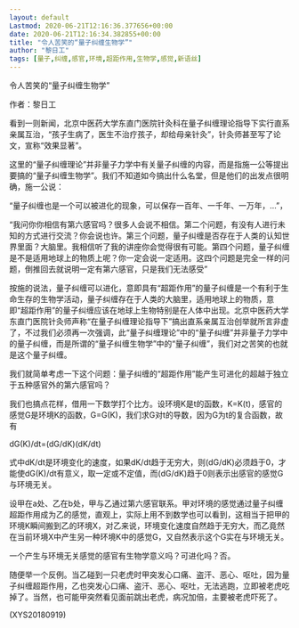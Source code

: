 ```yaml
---
layout: default
Lastmod: 2020-06-21T12:16:36.377656+00:00
date: 2020-06-21T12:16:34.382855+00:00
title: "令人苦笑的“量子纠缠生物学”"
author: "黎日工"
tags: [量子,纠缠,感官,环境,超距作用,生物学,感觉,新语丝]
---
```


令人苦笑的“量子纠缠生物学”

作者：黎日工

看到一则新闻，北京中医药大学东直门医院针灸科在量子纠缠理论指导下实行直系亲属互治，“孩子生病了，医生不治疗孩子，却给母亲针灸”，针灸师甚至写了论文，宣称“效果显著”。

这里的“量子纠缠理论”并非量子力学中有关量子纠缠的内容，而是指施一公等提出要搞的“量子纠缠生物学”。我们不知道如今搞出什么名堂，但是他们的出发点很明确，施一公说：

“量子纠缠也是一个可以被进化的现象，可以保存一百年、一千年、一万年，…”，

“我问你你相信有第六感官吗？很多人会说不相信。第二个问题，有没有人进行未知的方式进行交流？你会说也许。第三个问题，量子纠缠是否存在于人类的认知世界里面？大脑里。我相信听了我的讲座你会觉得很有可能。第四个问题，量子纠缠是不是适用地球上的物质上呢？你一定会说一定适用。这四个问题是完全一样的问题，倒推回去就说明一定有第六感官，只是我们无法感受”

按施的说法，量子纠缠可以进化，意即具有“超距作用”的量子纠缠是一个有利于生命生存的生物学活动，量子纠缠存在于人类的大脑里，适用地球上的物质，意即“超距作用”的量子纠缠应该在地球上生物特别是在人体中出现。北京中医药大学东直门医院针灸师声称“在量子纠缠理论指导下”搞出直系亲属互治创举就所言非虚了，不过我们必须再一次强调，此“量子纠缠理论”中的“量子纠缠”并非量子力学中的量子纠缠，而是所谓的“量子纠缠生物学”中的“量子纠缠”，我们对之苦笑的也就是这个量子纠缠。

我们就简单考虑一下这个问题：量子纠缠的“超距作用”能产生可进化的超越于独立于五种感官外的第六感官吗？

我们也搞点花样，借用一下数学打个比方。设环境K是t的函数，K=K(t)，感官的感觉G是环境K的函数，G=G(K)，我们求G对t的导数，因为G为t的复合函数，故有

dG(K)/dt=(dG/dK)(dK/dt)

式中dK/dt是环境变化的速度，如果dK/dt趋于无穷大，则(dG/dK)必须趋于0，才能使dG(K)/dt有意义，取一定或不定值，而(dG/dK)趋于0则表示出感官的感觉G与环境无关。

设甲在a处、乙在b处，甲与乙通过第六感官联系。甲对环境的感觉通过量子纠缠超距作用成为乙的感觉，直观上，实际上用不到数学也可以看到，这相当于把甲的环境K瞬间搬到乙的环境X，对乙来说，环境变化速度自然趋于无穷大，而乙竟然在当前环境X中产生另一种环境K中的感觉G，又自然表示这个G实在与环境无关。

一个产生与环境无关感觉的感官有生物学意义吗？可进化吗？否。

随便举一个反例。当乙碰到一只老虎时甲突发心口痛、盗汗、恶心、呕吐，因为量子纠缠超距作用，乙也突发心口痛、盗汗、恶心、呕吐，无法逃跑，立即被老虎吃掉了。当然，也可能甲突然看见面前跳出老虎，病况加倍，主要被老虎吓死了。

(XYS20180919)

